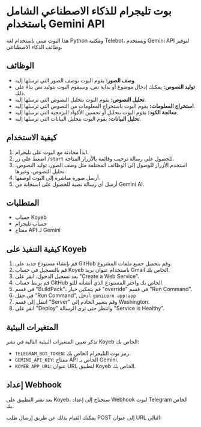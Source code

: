 # بوت تليجرام للذكاء الاصطناعي الشامل باستخدام Gemini API

هذا البوت مبني باستخدام لغة Python ومكتبة Telebot، ويستخدم Gemini API لتوفير وظائف الذكاء الاصطناعي. 

## الوظائف

* **وصف الصور:**  يقوم البوت بوصف الصور التي ترسلها إليه.
* **توليد النصوص:**  يمكنك إدخال موضوع أو بداية نص، وسيقوم البوت بتوليد نص بناءً على ذلك.
* **تحليل النصوص:**  يقوم البوت بتحليل النصوص التي ترسلها إليه.
* **استخراج المعلومات:**  يقوم البوت باستخراج المعلومات من النصوص التي ترسلها إليه.
* **معالجة الكود:**  يقوم البوت بتحليل أو تحسين الأكواد البرمجية التي ترسلها إليه.
* **تحليل البيانات:**  يقوم البوت بتحليل البيانات التي ترسلها إليه.

## كيفية الاستخدام

1. ابدأ محادثة مع البوت على تليجرام.
2. اضغط على زر `/start` للحصول على رسالة ترحيب وقائمة بالأزرار المتاحة.
3. استخدم الأزرار للوصول إلى الوظائف المختلفة مثل وصف الصور، توليد النصوص، تحليل النصوص، وغيرها.
4. أرسل صورة مباشرة إلى البوت لوصفها.
5. أرسل أي رسالة نصية للحصول على استجابة من Gemini AI.

## المتطلبات

* حساب Koyeb
* حساب تليجرام
* مفتاح API لـ Gemini

## كيفية التنفيذ على Koyeb

1. قم بإنشاء مستودع جديد على GitHub وقم بتحميل جميع ملفات المشروع.
2. قم بالتسجيل في حساب Koyeb باستخدام عنوان بريد Gmail الخاص بك.
3. بعد تسجيل الدخول، انقر على "Create a Web Service".
4. قم بربط حساب GitHub الخاص بك واختر المستودع الذي أنشأته للتو.
5. في قسم "BuildPack"، قم بتمكين خيار "override" في قسم "Run Command".
6. في حقل "Run Command", أدخل: `gunicorn app:app`
7. انتقل إلى قسم "Server" وقم بتغيير الخادم إلى Washington.
8. انقر على "Deploy" وانتظر حتى ترى الرسالة "Service is Healthy".

## المتغيرات البيئية

تذكر تعيين المتغيرات البيئية التالية في نشر Koyeb الخاص بك:

* `TELEGRAM_BOT_TOKEN`: رمز بوت التليجرام الخاص بك.
* `GEMINI_API_KEY`: مفتاح API الخاص بـ Gemini.
* `KOYEB_APP_URL`: عنوان URL لتطبيق Koyeb الخاص بك.

## إعداد Webhook

بعد نشر التطبيق على Koyeb، ستحتاج إلى إعداد Webhook لبوت Telegram الخاص بك. 

يمكنك القيام بذلك عن طريق إرسال طلب POST إلى عنوان URL التالي:
